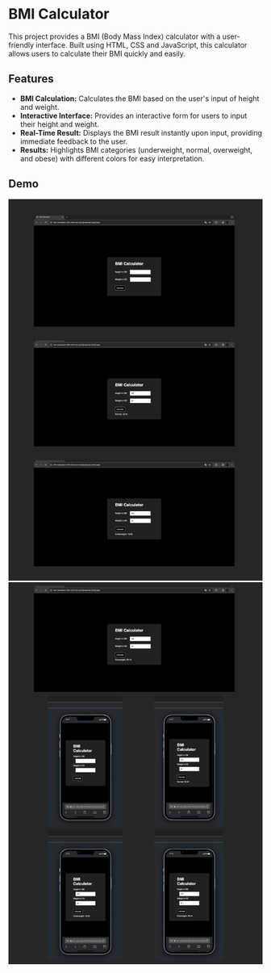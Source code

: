 # BMI Calculator

This project provides a BMI (Body Mass Index) calculator with a user-friendly interface. Built using HTML, CSS and JavaScript, this calculator allows users to calculate their BMI quickly and easily.

## Features

- **BMI Calculation:** Calculates the BMI based on the user's input of height and weight.
- **Interactive Interface:** Provides an interactive form for users to input their height and weight.
- **Real-Time Result:** Displays the BMI result instantly upon input, providing immediate feedback to the user.
- **Results:** Highlights BMI categories (underweight, normal, overweight, and obese) with different colors for easy interpretation.


## Demo

![BMI Calculator Image](https://github.com/BGWEB08/README.md-IMAGES/blob/main/JavaScript%20Trials/BMI%20Calculator/bm%C4%B1calculator-img.png?raw=true)
![BMI Calculator Image](https://github.com/BGWEB08/README.md-IMAGES/blob/main/JavaScript%20Trials/BMI%20Calculator/bm%C4%B1calculator-img-2.png?raw=true)
